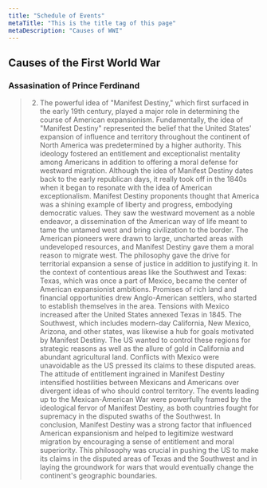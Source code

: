 ```yaml
---
title: "Schedule of Events"
metaTitle: "This is the title tag of this page"
metaDescription: "Causes of WWI"
---
```

## Causes of the First World War
### Assasination of Prince Ferdinand
> 2) The powerful idea of "Manifest Destiny," which first surfaced in the early 19th century, played a major role in determining the course of American expansionism. Fundamentally, the idea of "Manifest Destiny" represented the belief that the United States' expansion of influence and territory throughout the continent of North America was predetermined by a higher authority. This ideology fostered an entitlement and exceptionalist mentality among Americans in addition to offering a moral defense for westward migration.
Although the idea of Manifest Destiny dates back to the early republican days, it really took off in the 1840s when it began to resonate with the idea of American exceptionalism. Manifest Destiny proponents thought that America was a shining example of liberty and progress, embodying democratic values. They saw the westward movement as a noble endeavor, a dissemination of the American way of life meant to tame the untamed west and bring civilization to the border.
The American pioneers were drawn to large, uncharted areas with undeveloped resources, and Manifest Destiny gave them a moral reason to migrate west. The philosophy gave the drive for territorial expansion a sense of justice in addition to justifying it.
In the context of contentious areas like the Southwest and Texas: Texas, which was once a part of Mexico, became the center of American expansionist ambitions. Promises of rich land and financial opportunities drew Anglo-American settlers, who started to establish themselves in the area. Tensions with Mexico increased after the United States annexed Texas in 1845.
The Southwest, which includes modern-day California, New Mexico, Arizona, and other states, was likewise a hub for goals motivated by Manifest Destiny. The US wanted to control these regions for strategic reasons as well as the allure of gold in California and abundant agricultural land.
Conflicts with Mexico were unavoidable as the US pressed its claims to these disputed areas. The attitude of entitlement ingrained in Manifest Destiny intensified hostilities between Mexicans and Americans over divergent ideas of who should control territory.
The events leading up to the Mexican-American War were powerfully framed by the ideological fervor of Manifest Destiny, as both countries fought for supremacy in the disputed swaths of the Southwest.
In conclusion, Manifest Destiny was a strong factor that influenced American expansionism and helped to legitimize westward migration by encouraging a sense of entitlement and moral superiority. This philosophy was crucial in pushing the US to make its claims in the disputed areas of Texas and the Southwest and in laying the groundwork for wars that would eventually change the continent's geographic boundaries.
